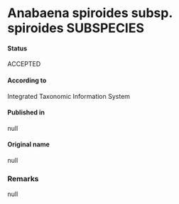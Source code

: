 # Anabaena spiroides subsp. spiroides SUBSPECIES

#### Status
ACCEPTED

#### According to
Integrated Taxonomic Information System

#### Published in
null

#### Original name
null

### Remarks
null
